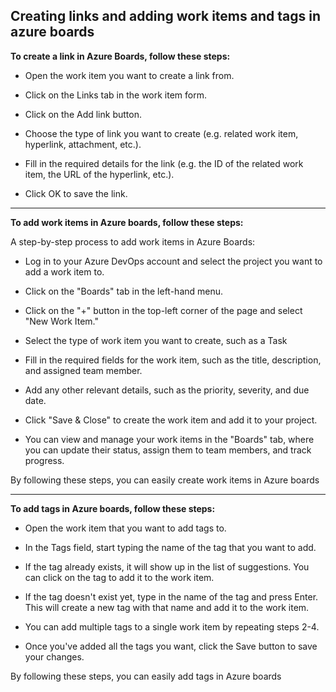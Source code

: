 ## Creating links and adding work items and tags in azure boards


**To create a link in Azure Boards, follow these steps:**

* Open the work item you want to create a link from.
    
* Click on the Links tab in the work item form.
    
* Click on the Add link button.
    
*  Choose the type of link you want to create (e.g. related work item, hyperlink, attachment, etc.).
    
*  Fill in the required details for the link (e.g. the ID of the related work item, the URL of the hyperlink, etc.).
    
*  Click OK to save the link.

----------

    
**To add work items in Azure boards, follow these steps:**

A step-by-step process to add work items in Azure Boards:

*   Log in to your Azure DevOps account and select the project you want to add a work item to.
    
*   Click on the "Boards" tab in the left-hand menu.
    
*   Click on the "+" button in the top-left corner of the page and select "New Work Item."
    
*   Select the type of work item you want to create, such as a Task
    
*   Fill in the required fields for the work item, such as the title, description, and assigned team member.
    
*   Add any other relevant details, such as the priority, severity, and due date.
    
*  Click "Save & Close" to create the work item and add it to your project.
    
*   You can view and manage your work items in the "Boards" tab, where you can update their status, assign them to team members, and track progress.
    

By following these steps, you can easily create work items in Azure boards

----------

**To add tags in Azure boards, follow these steps:**

*  Open the work item that you want to add tags to.
    
*  In the Tags field, start typing the name of the tag that you want to add.
    
*  If the tag already exists, it will show up in the list of suggestions. You can click on the tag to add it to the work item.
    
*  If the tag doesn't exist yet, type in the name of the tag and press Enter. This will create a new tag with that name and add it to the work item.
    
*  You can add multiple tags to a single work item by repeating steps 2-4.
    
*  Once you've added all the tags you want, click the Save button to save your changes.
    

By following these steps, you can easily add tags in Azure boards

